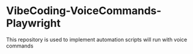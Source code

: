 # VibeCoding-VoiceCommands-Playwright
This repository is used to implement automation scripts will run with voice commands
